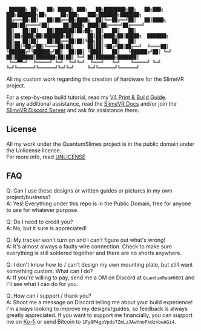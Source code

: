 ```
 ██████╗ ██╗   ██╗ █████╗ ███╗   ██╗████████╗██╗   ██╗███╗   ███╗███████╗██╗     ██╗███╗   ███╗███████╗███████╗
██╔═══██╗██║   ██║██╔══██╗████╗  ██║╚══██╔══╝██║   ██║████╗ ████║██╔════╝██║     ██║████╗ ████║██╔════╝██╔════╝
██║   ██║██║   ██║███████║██╔██╗ ██║   ██║   ██║   ██║██╔████╔██║███████╗██║     ██║██╔████╔██║█████╗  ███████╗
██║▄▄ ██║██║   ██║██╔══██║██║╚██╗██║   ██║   ██║   ██║██║╚██╔╝██║╚════██║██║     ██║██║╚██╔╝██║██╔══╝  ╚════██║
╚██████╔╝╚██████╔╝██║  ██║██║ ╚████║   ██║   ╚██████╔╝██║ ╚═╝ ██║███████║███████╗██║██║ ╚═╝ ██║███████╗███████║
 ╚══▀▀═╝  ╚═════╝ ╚═╝  ╚═╝╚═╝  ╚═══╝   ╚═╝    ╚═════╝ ╚═╝     ╚═╝╚══════╝╚══════╝╚═╝╚═╝     ╚═╝╚══════╝╚══════╝
```

All my custom work regarding the creation of hardware for the SlimeVR project.

For a step-by-step build tutorial, read my [V4 Print & Build Guide](/Print.and.Build.Guide.md).  
For any additional assistance, read the [SlimeVR Docs](https://docs.slimevr.dev/) and/or join the [SlimeVR Discord Server](https://discord.gg/SlimeVR) and ask for assistance there.  

## License
All my work under the QuantumSlimes project is in the public domain under the Unlicense license.  
For more info, read [UNLICENSE](UNLICENSE)  

## FAQ
Q: Can I use these designs or written guides or pictures in my own project/business?  
A: Yes! Everything under this repo is in the Public Domain, free for anyone to use for whatever purpose.

Q: Do I need to credit you?  
A: No, but it sure is appreciated!

Q: My tracker won't turn on and I can't figure out what's wrong!  
A: It's almost always a faulty wire connection. Check to make sure everything is still soldered together and there are no shorts anywhere.

Q: I don't know how to / can't design my own mounting plate, but still want something custom. What can I do?  
A: If you're willing to pay, send me a DM on Discord at `QuantumRed#0001` and I'll see what I can do for you.

Q: How can I support / thank you?  
A: Shoot me a message on Discord telling me about your build experience! I'm always looking to improve my designs/guides, so feedback is always greatly appreciated. If you want to support me financially, you can support me on [Ko-fi](https://ko-fi.com/quantumred) or send Bitcoin to `1Fy8P4goVpdo7ZmLzJAwYnoPkdznbwAGi4`.
